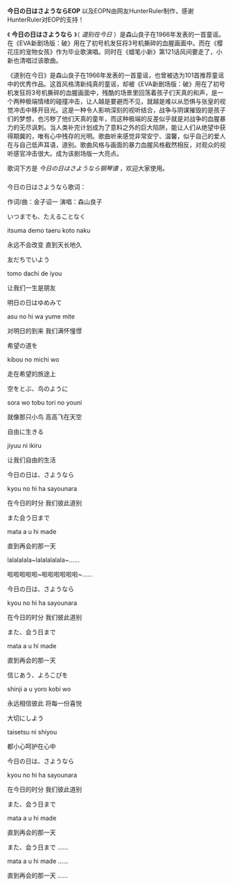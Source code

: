 

**今日の日はさようならEOP** 以及EOPN由网友HunterRuler制作，感谢HunterRuler对EOP的支持！

  

《 **今日の日はさようなら** 》（ _道别在今日_
）是森山良子在1966年发表的一首童谣。在《EVA新剧场版：破》用在了初号机发狂将3号机撕碎的血腥画面中。而在《樱花庄的宠物女孩》作为毕业歌演唱。同时在《蜡笔小新》第121话风间要走了，小新也清唱过该歌曲。

  

《道别在今日》是森山良子在1966年发表的一首童谣，也曾被选为101首推荐童谣中的优秀作品。这首风格清新纯真的童谣，却被《EVA新剧场版：破》用在了初号机发狂将3号机撕碎的血腥画面中，残酷的场景里回荡着孩子们天真的和声，是一个两种极端情绪的碰撞冲击，让人越是要避而不见，就越是难以从恐惧与张皇的视觉冲击中移开目光。这是一种令人影响深刻的视听结合，战争与阴谋摧毁的是孩子们的梦想，也污秽了他们天真的童年，而这种极端的反差似乎就是对战争的血腥暴力的无尽讽刺。当人类补完计划成为了意料之外的巨大陷阱，能让人们从绝望中获得期冀的，唯有心中残存的光明。歌曲听来感觉非常安宁、温馨，似乎自己的爱人在与自己低声耳语，道别。歌曲风格与画面的暴力血腥风格截然相反，对观众的视听感官冲击很大。成为该剧场版一大亮点。

  

歌词下方是 _今日の日はさようなら钢琴谱_ ，欢迎大家使用。

###  
今日の日はさようなら歌词：

作词/曲：金子诏一 演唱：森山良子  
  
  

いつまでも、たえることなく

itsuma demo taeru koto naku

永远不会改变 直到天长地久

友だちでいよう

tomo dachi de iyou

让我们一生是朋友

明日の日はゆめみて

asu no hi wa yume mite

对明日的到来 我们满怀憧憬

希望の道を

kibou no michi wo

走在希望的旅途上

空をとぶ、鸟のように

sora wo tobu tori no youni

就像那只小鸟 高高飞在天空

自由に生きる

jiyuu ni ikiru

让我们自由的生活

今日の日は、さようなら

kyou no hi ha sayounara

在今日的时分 我们彼此道别

また会う日まで

mata a u hi made

直到再会的那一天

lalalalala~lalalalalala~……

啦啦啦啦啦~啦啦啦啦啦啦~……

今日の日は、さようなら

kyou no hi ha sayounara

在今日的时分 我们彼此道别

また、会う日まで

mata a u hi made

直到再会的那一天

信じあう、よろこぴを

shinji a u yoro kobi wo

永远相信彼此 将每一份喜悦

大切にしよう

taisetsu ni shiyou

都小心呵护在心中

今日の日は、さようなら

kyou no hi ha sayounara

在今日的时分 我们彼此道别

また、会う日まで

mata a u hi made

直到再会的那一天

また、会う日まで ……

mata a u hi made ……

直到再会的那一天 ……

  

